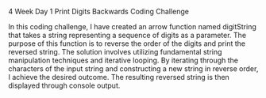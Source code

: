 4 Week Day 1 Print Digits Backwards Coding Challenge

In this coding challenge, I have created an arrow function named digitString that takes a string representing a sequence of digits as a parameter. The purpose of this function is to reverse the order of the digits and print the reversed string. The solution involves utilizing fundamental string manipulation techniques and iterative looping. By iterating through the characters of the input string and constructing a new string in reverse order, I achieve the desired outcome. The resulting reversed string is then displayed through console output.